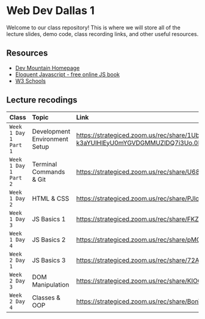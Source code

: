 # Web Dev Dallas 1

Welcome to our class repository! This is where we will store all of the lecture slides, demo code, class recording links, and other useful resources.


## Resources

 - [Dev Mountain Homepage](https://ed.devmountain.com/)
 - [Eloquent Javascript - free online JS book](https://eloquentjavascript.net/)
 - [W3 Schools](https://www.w3schools.com/js/default.asp)


## Lecture recodings


| Class | Topic     | Link                |
| :-------- | :------- | :------------------------- |
| `Week 1 Day 1 Part 1` | Development Environment Setup | https://strategiced.zoom.us/rec/share/1Ub5_mG_vzmP_61RsDlVgbX9qO75pAx3u-k3aYUlHlEyU0mYGVDGMMUZlDQ7i3Uo.0Bf2ADqxz2M2Yyr7 |
| `Week 1 Day 1 Part 2` | Terminal Commands & Git | https://strategiced.zoom.us/rec/share/U687BOrF3EmrPZ6oye0V7gHvK3ab_JsGgkVO--5ng3cDyjpFuXoR3oi4ggZm-PRM.35v0vVecGae3P8p7 |
| `Week 1 Day 2` | HTML & CSS | https://strategiced.zoom.us/rec/share/PJlcoxn2V_2xBIz_czZkMcfGwiJg8_y6MQMeURcAfeddDGC0om39jlF52z_D-EY6.l_5qJTHvZdOyLsII |
| `Week 1 Day 3` | JS Basics 1 | https://strategiced.zoom.us/rec/share/FKZKszFzw5rm_BmqT_9fu-e3KiMAenmtkqxTwTHa15ZEozQIswKnG-ZzdwiAHN8V.B_Sj6iE7GNk0wYm6 |
| `Week 1 Day 4` | JS Basics 2 | https://strategiced.zoom.us/rec/share/pMQNDX663LOa7dzrhzEU5SDw2AS3DXshCz4QiltHSuHYdc4avVQaFlDpKCc2FbvU.KPACh60S8EQakHx- |
| `Week 2 Day 1` | JS Basics 3 | https://strategiced.zoom.us/rec/share/72Aiwbdj_K2VsbcTSagHe9Etj3Q9mbWBJ-RZIrlf1-7TOw7wazolIRV9oakCbnQK.7CA7zBhKEKfstLky |
| `Week 2 Day 3` | DOM Manipulation | https://strategiced.zoom.us/rec/share/KIOGpgQcfrWNXLJGPDO1eAekiLFHG4UiTrqYhE2VUJPXTR6KGPfB0SV8k2A-ewm8.KVtM_E8j5vN0EHYk |
| `Week 2 Day 4` | Classes & OOP | https://strategiced.zoom.us/rec/share/BonYCa57sjZM_ZOgRE5lQfenIDiIaVwmZL1SXBwi_dgPLzCZRgYXZwZj3frOLz05.i2FFpYDlTUOiT6jJ |